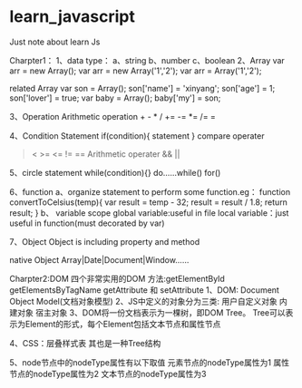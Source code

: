 # learn_javascript
Just note about learn Js

Charpter1：
1、data type：
    a、string
    b、number
    c、boolean
2、Array
var arr = new Array();
var arr = new Array('1','2');
var arr = Array('1','2');

related Array
var son = Array();
son['name'] = 'xinyang';
son['age'] = 1;
son['lover'] = true;
var baby = Array();
baby['my'] = son;

3、Operation
Arithmetic operation
    + - * / += -= *= /= =

4、Condition Statement
if(condition){
    statement
}
compare operater
> < >= <= != == 
Arithmetic operater
&& || 

5、circle statement
while(condition){}   do……while()  for() 

6、function
a、organize statement to perform some function.eg：
function convertToCelsius(temp){
    var result = temp - 32;
    result = result / 1.8;
    return result;
}
b、 variable scope
global variable:useful in file
local variable：just useful in function(must decorated by var)

7、Object
Object is including property and method

native Object
Array|Date|Document|Window……

Charpter2:DOM
四个非常实用的DOM 方法:getElementById getElementsByTagName getAttribute 和 setAttribute
1、DOM: Document Object Model(文档对象模型)
2、JS中定义的对象分为三类:
 用户自定义对象
 内建对象
 宿主对象
3、DOM将一份文档表示为一棵树，即DOM Tree。
Tree可以表示为Element的形式，每个Element包括文本节点和属性节点

4、CSS：层叠样式表
其也是一种Tree结构

5、node节点中的nodeType属性有以下取值
 元素节点的nodeType属性为1
 属性节点的nodeType属性为2
 文本节点的nodeType属性为3
